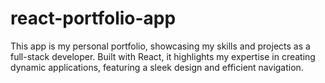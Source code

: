 # react-portfolio-app
This app is my personal portfolio, showcasing my skills and projects as a full-stack developer. Built with React, it highlights my expertise in creating dynamic applications, featuring a sleek design and efficient navigation.
